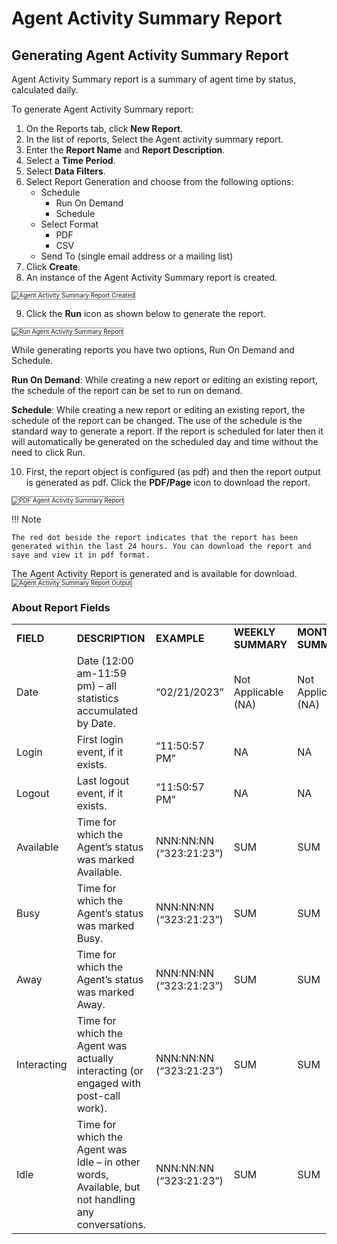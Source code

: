 # Agent Activity Summary Report

## Generating Agent Activity Summary Report

Agent Activity Summary report is a summary of agent time by status, calculated daily.

To generate Agent Activity Summary report:

1. On the Reports tab, click **New Report**.
2. In the list of reports, Select the Agent activity summary report.
3. Enter the **Report Name** and **Report Description**.
4. Select a **Time Period**.
5. Select **Data Filters**.
6. Select Report Generation and choose from the following options:
    * Schedule
        * Run On Demand
        * Schedule
    * Select Format
        * PDF
        * CSV
    * Send To (single email address or a mailing list)
7. Click **Create**.
8. An instance of the Agent Activity Summary report is created.
<img src="../images/agent-activity-summary-report-created.png" alt="Agent Activity Summary Report Created" title="Agent Activity Summary Report Created" style="border: 1px solid gray; zoom:70%;">

9. Click the **Run** icon as shown below to generate the report.
<img src="../images/run-report.png" alt="Run Agent Activity Summary Report" title="Run Agent Activity Summary Report" style="border: 1px solid gray; zoom:70%;">

While generating reports you have two options, Run On Demand and Schedule.

**Run On Demand**: While creating a new report or editing an existing report, the schedule of the report can be set to run on demand.

**Schedule**: While creating a new report or editing an existing report, the schedule of the report can be changed. The use of the schedule is the standard way to generate a report. If the report is scheduled for later then it will automatically be generated on the scheduled day and time without the need to click Run.

10. First, the report object is configured (as pdf) and then the report output is generated as pdf.
Click the **PDF/Page** icon to download the report.
<img src="../images/pdf-report-agent-activity-summary.png" alt="PDF Agent Activity Summary Report" title="PDF Agent Activity Summary Report" style="border: 1px solid gray; zoom:70%;">

!!! Note

    The red dot beside the report indicates that the report has been     generated within the last 24 hours. You can download the report and save and view it in pdf format.
The Agent Activity Report is generated and is available for download.
<img src="../images/agent-activity-summary-report-output.png" alt="Agent Activity Summary Report Output" title="Agent Activity Summary Report Output" style="border: 1px solid gray; zoom:70%;">

### About Report Fields

<table>
  <tr>
   <td><strong>FIELD</strong>
   </td>
   <td><strong>DESCRIPTION</strong>
   </td>
   <td><strong>EXAMPLE</strong>
   </td>
   <td><strong>WEEKLY SUMMARY</strong>
   </td>
   <td><strong>MONTHLY SUMMARY</strong>
   </td>
  </tr>
  <tr>
   <td>Date
   </td>
   <td>Date (12:00 am-11:59 pm) – all statistics accumulated by Date.
   </td>
   <td>“02/21/2023”
   </td>
   <td>Not Applicable (NA)
   </td>
   <td>Not Applicable (NA)
   </td>
  </tr>
  <tr>
   <td>Login
   </td>
   <td>First login event, if it exists.
   </td>
   <td>“11:50:57 PM”
   </td>
   <td>NA
   </td>
   <td>NA
   </td>
  </tr>
  <tr>
   <td>Logout
   </td>
   <td>Last logout event, if it exists.
   </td>
   <td>“11:50:57 PM”
   </td>
   <td>NA
   </td>
   <td>NA
   </td>
  </tr>
  <tr>
   <td>Available
   </td>
   <td>Time for which the Agent’s status was marked Available.
   </td>
   <td>NNN:NN:NN (“323:21:23”)
   </td>
   <td>SUM
   </td>
   <td>SUM
   </td>
  </tr>
  <tr>
   <td>Busy
   </td>
   <td>Time for which the Agent’s status was marked Busy.
   </td>
   <td>NNN:NN:NN (“323:21:23”)
   </td>
   <td>SUM
   </td>
   <td>SUM
   </td>
  </tr>
  <tr>
   <td>Away
   </td>
   <td>Time for which the Agent’s status was marked Away.
   </td>
   <td>NNN:NN:NN (“323:21:23”)
   </td>
   <td>SUM
   </td>
   <td>SUM
   </td>
  </tr>
  <tr>
   <td>Interacting
   </td>
   <td>Time for which the Agent was actually interacting (or engaged with post-call work).
   </td>
   <td>NNN:NN:NN (“323:21:23”)
   </td>
   <td>SUM
   </td>
   <td>SUM
   </td>
  </tr>
  <tr>
   <td>Idle
   </td>
   <td> Time for which the Agent was Idle – in other words, Available, but not handling any conversations.
   </td>
   <td>NNN:NN:NN (“323:21:23”)
   </td>
   <td>SUM
   </td>
   <td>SUM
   </td>
  </tr>
</table>